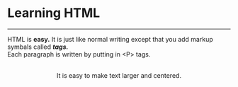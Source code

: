 <html>
<head>
<title>My HTML Document</title>
</head>

<h1>Learning HTML</h1>
<hr>

<p>HTML is <b>easy.</b> It is just like normal writing except that you add markup symbals called <b><i>tags.</i></b><br> Each paragraph is written by putting in &lt;P&gt; tags. 

<br>
<br>

<p style="text-align:center" style ="font-size:200%">    It is easy to make text larger and centered.
</p>
</p>
</html>